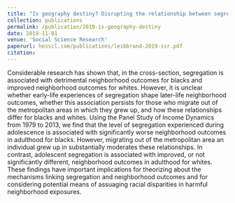 ```yaml
---
title: "Is geography destiny? Disrupting the relationship between segregation and neighbohrood outcomes"
collection: publications
permalink: /publication/2019-is-geography-destiny
date: 2019-11-01
venue: 'Social Science Research'
paperurl: hesscl.com/publications/leibbrand-2019-ssr.pdf
citation:
---
```


Considerable research has shown that, in the cross-section, segregation is associated with detrimental neighborhood outcomes for blacks and improved neighborhood outcomes for whites. However, it is unclear whether early-life experiences of segregation shape later-life neighborhood outcomes, whether this association persists for those who migrate out of the metropolitan areas in which they grew up, and how these relationships differ for blacks and whites. Using the Panel Study of Income Dynamics from 1979 to 2013, we find that the level of segregation experienced during adolescence is associated with significantly worse neighborhood outcomes in adulthood for blacks. However, migrating out of the metropolitan area an individual grew up in substantially moderates these relationships. In contrast, adolescent segregation is associated with improved, or not significantly different, neighborhood outcomes in adulthood for whites. These findings have important implications for theorizing about the mechanisms linking segregation and neighborhood outcomes and for considering potential means of assuaging racial disparities in harmful neighborhood exposures.
